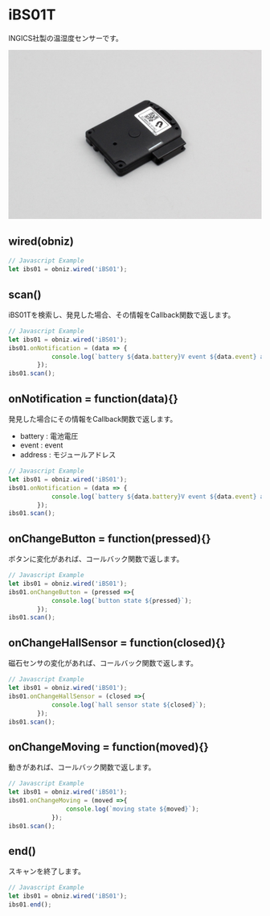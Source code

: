 # iBS01T
INGICS社製の温湿度センサーです。

![](image.jpg)


## wired(obniz)

```javascript
// Javascript Example
let ibs01 = obniz.wired('iBS01');
```

## scan()

iBS01Tを検索し、発見した場合、その情報をCallback関数で返します。

```javascript
// Javascript Example
let ibs01 = obniz.wired('iBS01');
ibs01.onNotification = (data => {
            console.log(`battery ${data.battery}V event ${data.event} address ${data.address}`);
        });
ibs01.scan();
```

## onNotification = function(data){}

発見した場合にその情報をCallback関数で返します。

- battery : 電池電圧
- event : event
- address : モジュールアドレス

```javascript
// Javascript Example
let ibs01 = obniz.wired('iBS01');
ibs01.onNotification = (data => {
            console.log(`battery ${data.battery}V event ${data.event} address ${data.address}`);
        });
ibs01.scan();
```

## onChangeButton = function(pressed){}

ボタンに変化があれば、コールバック関数で返します。

```javascript
// Javascript Example
let ibs01 = obniz.wired('iBS01');
ibs01.onChangeButton = (pressed =>{
            console.log(`button state ${pressed}`);
        });
ibs01.scan();
```

## onChangeHallSensor = function(closed){}

磁石センサの変化があれば、コールバック関数で返します。

```javascript
// Javascript Example
let ibs01 = obniz.wired('iBS01');
ibs01.onChangeHallSensor = (closed =>{
            console.log(`hall sensor state ${closed}`);
        });
ibs01.scan();
```


## onChangeMoving = function(moved){}

動きがあれば、コールバック関数で返します。

```javascript
// Javascript Example
let ibs01 = obniz.wired('iBS01');
ibs01.onChangeMoving = (moved =>{
                console.log(`moving state ${moved}`);
            });
ibs01.scan();
```

## end()

スキャンを終了します。

```javascript
// Javascript Example
let ibs01 = obniz.wired('iBS01');
ibs01.end();
```
